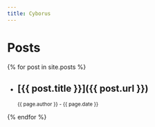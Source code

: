 ```yaml
---
title: Cyborus
---
```

# Posts

{% for post in site.posts %}
  - ## [{{ post.title }}]({{ post.url }})
    <small>{{ page.author }} - {{ page.date }}</small>


{% endfor %}